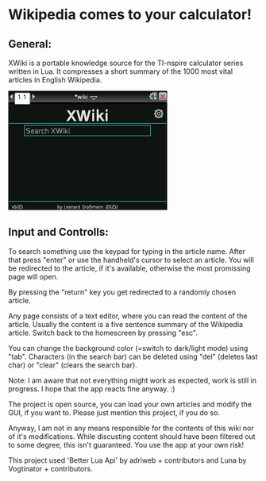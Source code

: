 # **Wikipedia comes to your calculator!**

## **General:**

XWiki is a portable knowledge source for the TI-nspire calculator series written in Lua. It compresses a short summary of the 1000 most vital articles in English Wikipedia.

![alt text](https://github.com/leog314/XWiki/blob/main/build/wiki.gif?raw=true)

## **Input and Controlls:**

To search something use the keypad for typing in the article name. After that press "enter" or use the handheld's cursor to select an article.
You will be redirected to the article, if it's available, otherwise the most promissing page will open.

By pressing the "return" key you get redirected to a randomly chosen article.

Any page consists of a text editor, where you can read the content of the article. Usually the content is a five sentence summary of the Wikipedia article.
Switch back to the homescreen by pressing "esc".

You can change the background color (=switch to dark/light mode) using "tab".
Characters (in the search bar) can be deleted using "del" (deletes last char) or "clear" (clears the search bar).

Note: I am aware that not everything might work as expected, work is still in progress. I hope that the app reacts fine anyway. :)

The project is open source, you can load your own articles and modify the GUI, if you want to. Please just mention this project, if you do so.

Anyway, I am not in any means responsible for the contents of this wiki nor of it's modifications. While discusting content should have been filtered out to some degree, this isn't guaranteed. You use the app at your own risk!

This project used 'Better Lua Api' by adriweb + contributors and Luna by Vogtinator + contributors.
